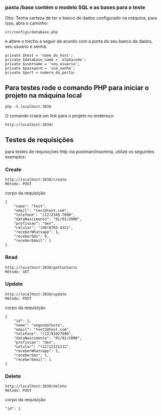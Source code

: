 ### pasta /base contém o modelo SQL e as bases para o teste

Obs: Tenha certeza de ter o banco de dados configurado na máquina, para isso, abra o caminho:
```
src/configs/database.php
```
e altere o trecho a seguir de acordo com a porta do seu banco de dados, seu usuario e senha:
```
private $host = 'nome_do_host';
private $database_name = 'alphacode';
private $username = 'seu_usuario';
private $password = 'sua_senha';
private $port = numero_da_porta;
```

## Para testes rode o comando PHP para iniciar o projeto na máquina local

```
php -S localhost:3030
```

O comando criará um link para o projeto no endereço:
```
http://localhost:3030/
```

## Testes de requisições
para testes de requisições http via postman/insomnia, utilize os seguintes exemplos:

### Create
```
http://localhost:3030/create
Método: POST

```
corpo da requisição
```
{
	"nome": "Test",
	"email": "test@test.com",
	"telefone": "(12)2345-7890",
	"dataNascimento": "01/01/2000",
	"profissao": "dev",
	"celular": "(09)8765-4321",
	"receberWhatsapp": 1,
	"receberSms": 0,
	"receberEmail": 1
}
```

### Read
```
http://localhost:3030/getContacts
Método: GET

```


### Update
```
http://localhost:3030/update
Método: POST

```
corpo da requisição
```
{
	"id": 1,
	"nome": "segundoTeste",
	"email": "test2@test.com",
	"telefone": "(12)91027990",
	"dataNascimento": "01/01/2000",
	"profissao": "dev",
	"celular": "(12)12121212",
	"receberWhatsapp": 1,
	"receberSms": 1,
	"receberEmail": 1
}
```

### Delete
```
http://localhost:3030/delete
Método: POST

```
corpo da requisição
```
"id": 1
```


